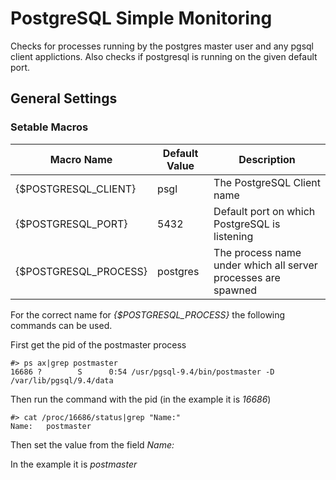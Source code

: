PostgreSQL Simple Monitoring
============================

Checks for processes running by the postgres master user and any pgsql client applictions.
Also checks if postgresql is running on the given default port.

## General Settings

### Setable Macros

| Macro Name | Default Value | Description |
| ---------- | ------------- | ----------- |
| {$POSTGRESQL_CLIENT} | psgl | The PostgreSQL Client name |
| {$POSTGRESQL_PORT} | 5432 | Default port on which PostgreSQL is listening |
| {$POSTGRESQL_PROCESS} | postgres | The process name under which all server processes are spawned |

For the correct name for _{$POSTGRESQL\_PROCESS}_ the following commands can be used.

First get the pid of the postmaster process
```
#> ps ax|grep postmaster
16686 ?        S      0:54 /usr/pgsql-9.4/bin/postmaster -D /var/lib/pgsql/9.4/data
```

Then run the command with the pid (in the example it is *16686*)
```
#> cat /proc/16686/status|grep "Name:"
Name:   postmaster
```

Then set the value from the field _Name:_

In the example it is *postmaster*
